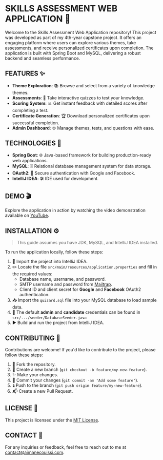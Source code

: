 # SKILLS ASSESSMENT WEB APPLICATION 📝

Welcome to the Skills Assessment Web Application repository! This project was developed as part of my 4th-year capstone project. It offers an engaging platform where users can explore various themes, take assessments, and receive personalized certificates upon completion. The application is built with Spring Boot and MySQL, delivering a robust backend and seamless performance.

## FEATURES ✨

- **Theme Exploration**: 📚 Browse and select from a variety of knowledge themes.
- **Assessments**: 📝 Take interactive quizzes to test your knowledge.
- **Scoring System**: 📊 Get instant feedback with detailed scores after completing a test.
- **Certificate Generation**: 🏆 Download personalized certificates upon successful completion.
- **Admin Dashboard**: ⚙️ Manage themes, tests, and questions with ease.

## TECHNOLOGIES 🚀

- **Spring Boot**: 🌐 Java-based framework for building production-ready web applications.
- **MySQL**: 🗄️ Relational database management system for data storage.
- **OAuth2**: 🔐 Secure authentication with Google and Facebook.
- **IntelliJ IDEA**: 🛠️ IDE used for development.

## DEMO 🎬

Explore the application in action by watching the video demonstration available on [YouTube](https://youtu.be/mqycwiGWafY).

## INSTALLATION ⚙️

> This guide assumes you have JDK, MySQL, and IntelliJ IDEA installed.

To run the application locally, follow these steps:

1. 📂 Import the project into IntelliJ IDEA.
2. ✏️ Locate the file `src/main/resources/application.properties` and fill in the required values:
   - Database name, username, and password.
   - SMTP username and password from [Mailtrap](https://mailtrap.io/).
   - Client ID and client secret for **Google** and **Facebook** OAuth2 authentication.
3. 📥 Import the `quizard.sql` file into your MySQL database to load sample data.
4. 🔎 The default **admin** and **candidate** credentials can be found in `src/.../seeder/DatabaseSeeder.java`
5. ▶️ Build and run the project from IntelliJ IDEA.

## CONTRIBUTING 🤝

Contributions are welcome! If you'd like to contribute to the project, please follow these steps:

1. 🍴 Fork the repository.
2. 🌿 Create a new branch (`git checkout -b feature/my-new-feature`).
3. ✨ Make your changes.
4. 📝 Commit your changes (`git commit -am 'Add some feature'`).
5. ⏫ Push to the branch (`git push origin feature/my-new-feature`).
6. 📬 Create a new Pull Request.

## LICENSE 📄

This project is licensed under the [MIT License](LICENSE).

## CONTACT 📧

For any inquiries or feedback, feel free to reach out to me at [contact@aimanecouissi.com](mailto:contact@aimanecouissi.com).
